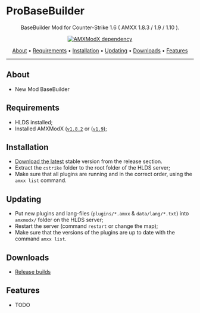 # ProBaseBuilder

<p align="center">BaseBuilder Mod for Counter-Strike 1.6 ( AMXX 1.8.3 / 1.9 / 1.10 ).</p>

<p align="center">
    <a href="https://www.amxmodx.org/downloads.php">
    <img src="https://img.shields.io/badge/AMXModX-%3E%3D?style=flat-square"
         alt="AMXModX dependency">
</p>
      
<p align="center">
  <a href="#about">About</a> •
  <a href="#requirements">Requirements</a> •
  <a href="#installation">Installation</a> •
  <a href="#updating">Updating</a> •
  <a href="#downloads">Downloads</a> •
  <a href="#features">Features</a>
</p>

---

## About
- New Mod BaseBuilder

## Requirements
- HLDS installed;
- Installed AMXModX ([`v1.8.2`](https://www.amxmodx.org/downloads.php) or ([`v1.9`](https://www.amxmodx.org/downloads-new.php));
      
## Installation
- [Download the latest](https://github.com/amirwolf5122/ProBaseBuilder/releases/latest) stable version from the release section.
- Extract the `cstrike` folder to the root folder of the HLDS server;
- Make sure that all plugins are running and in the correct order, using the `amxx list` command.

## Updating
- Put new plugins and lang-files (`plugins/*.amxx` & `data/lang/*.txt`) into `amxmodx/` folder on the HLDS server;
- Restart the server (command `restart` or change the map);
- Make sure that the versions of the plugins are up to date with the command `amxx list`.

## Downloads
- [Release builds](https://github.com/amirwolf5122/ProBaseBuilder/releases)
      
## Features
- TODO
